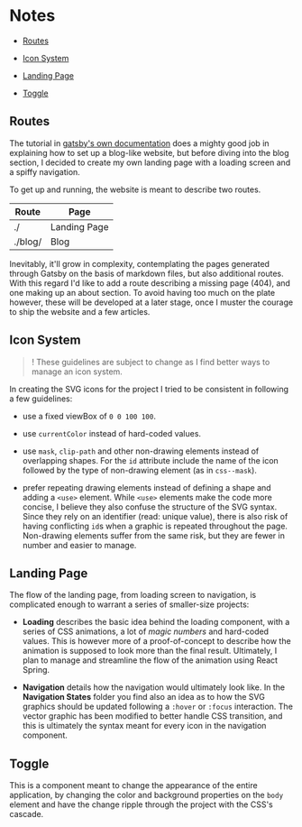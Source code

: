 # Notes

-   [Routes](#routes)

-   [Icon System](#icon-system)

-   [Landing Page](#landing-page)

-   [Toggle](#toggle)

## Routes

The tutorial in [gatsby's own documentation](https://www.gatsbyjs.org/docs/) does a mighty good job in explaining how to set up a blog-like website, but before diving into the blog section, I decided to create my own landing page with a loading screen and a spiffy navigation.

To get up and running, the website is meant to describe two routes.

| Route   | Page         |
| ------- | ------------ |
| ./      | Landing Page |
| ./blog/ | Blog         |

Inevitably, it'll grow in complexity, contemplating the pages generated through Gatsby on the basis of markdown files, but also additional routes. With this regard I'd like to add a route describing a missing page (404), and one making up an about section. To avoid having too much on the plate however, these will be developed at a later stage, once I muster the courage to ship the website and a few articles.

## Icon System

> ! These guidelines are subject to change as I find better ways to manage an icon system.

In creating the SVG icons for the project I tried to be consistent in following a few guidelines:

-   use a fixed viewBox of `0 0 100 100`.

-   use `currentColor` instead of hard-coded values.

-   use `mask`, `clip-path` and other non-drawing elements instead of overlapping shapes. For the `id` attribute include the name of the icon followed by the type of non-drawing element (as in `css--mask`).

-   prefer repeating drawing elements instead of defining a shape and adding a `<use>` element. While `<use>` elements make the code more concise, I believe they also confuse the structure of the SVG syntax. Since they rely on an identifier (read: unique value), there is also risk of having conflicting `id`s when a graphic is repeated throughout the page. Non-drawing elements suffer from the same risk, but they are fewer in number and easier to manage.

## Landing Page

The flow of the landing page, from loading screen to navigation, is complicated enough to warrant a series of smaller-size projects:

-   **Loading** describes the basic idea behind the loading component, with a series of CSS animations, a lot of _magic numbers_ and hard-coded values. This is however more of a proof-of-concept to describe how the animation is supposed to look more than the final result. Ultimately, I plan to manage and streamline the flow of the animation using React Spring.

-   **Navigation** details how the navigation would ultimately look like. In the **Navigation States** folder you find also an idea as to how the SVG graphics should be updated following a `:hover` or `:focus` interaction. The vector graphic has been modified to better handle CSS transition, and this is ultimately the syntax meant for every icon in the navigation component.

## Toggle

This is a component meant to change the appearance of the entire application, by changing the color and background properties on the `body` element and have the change ripple through the project with the CSS's cascade.